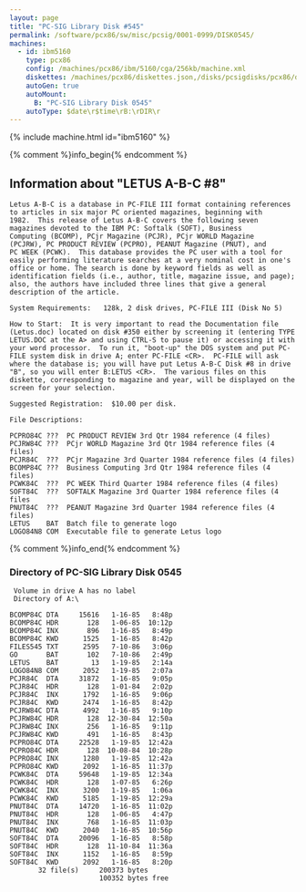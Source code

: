 ```yaml
---
layout: page
title: "PC-SIG Library Disk #545"
permalink: /software/pcx86/sw/misc/pcsig/0001-0999/DISK0545/
machines:
  - id: ibm5160
    type: pcx86
    config: /machines/pcx86/ibm/5160/cga/256kb/machine.xml
    diskettes: /machines/pcx86/diskettes.json,/disks/pcsigdisks/pcx86/diskettes.json
    autoGen: true
    autoMount:
      B: "PC-SIG Library Disk 0545"
    autoType: $date\r$time\rB:\rDIR\r
---
```


{% include machine.html id="ibm5160" %}

{% comment %}info_begin{% endcomment %}

## Information about "LETUS A-B-C #8"

    Letus A-B-C is a database in PC-FILE III format containing references
    to articles in six major PC oriented magazines, beginning with
    1982.  This release of Letus A-B-C covers the following seven
    magazines devoted to the IBM PC: Softalk (SOFT), Business
    Computing (BCOMP), PCjr Magazine (PCJR), PCjr WORLD Magazine
    (PCJRW), PC PRODUCT REVIEW (PCPRO), PEANUT Magazine (PNUT), and
    PC WEEK (PCWK).  This database provides the PC user with a tool for
    easily performing literature searches at a very nominal cost in one's
    office or home. The search is done by keyword fields as well as
    identification fields (i.e., author, title, magazine issue, and page);
    also, the authors have included three lines that give a general
    description of the article.
    
    System Requirements:   128k, 2 disk drives, PC-FILE III (Disk No 5)
    
    How to Start:  It is very important to read the Documentation file
    (Letus.doc) located on disk #350 either by screening it (entering TYPE
    LETUS.DOC at the A> and using CTRL-S to pause it) or accessing it with
    your word processor.  To run it, "boot-up" the DOS system and put PC-
    FILE system disk in drive A; enter PC-FILE <CR>.  PC-FILE will ask
    where the database is; you will have put Letus A-B-C Disk #8 in drive
    "B", so you will enter B:LETUS <CR>.  The various files on this
    diskette, corresponding to magazine and year, will be displayed on the
    screen for your selection.
    
    Suggested Registration:  $10.00 per disk.
    
    File Descriptions:
    
    PCPRO84C ???  PC PRODUCT REVIEW 3rd Qtr 1984 reference (4 files)
    PCJRW84C ???  PCjr WORLD Magazine 3rd Qtr 1984 reference files (4 files)
    PCJR84C  ???  PCjr Magazine 3rd Quarter 1984 reference files (4 files)
    BCOMP84C ???  Business Computing 3rd Qtr 1984 reference files (4 files)
    PCWK84C  ???  PC WEEK Third Quarter 1984 reference files (4 files)
    SOFT84C  ???  SOFTALK Magazine 3rd Quarter 1984 reference files (4 files
    PNUT84C  ???  PEANUT Magazine 3rd Quarter 1984 reference files (4 files)
    LETUS    BAT  Batch file to generate logo
    LOGO84N8 COM  Executable file to generate Letus logo
{% comment %}info_end{% endcomment %}


### Directory of PC-SIG Library Disk 0545

     Volume in drive A has no label
     Directory of A:\

    BCOMP84C DTA     15616   1-16-85   8:48p
    BCOMP84C HDR       128   1-06-85  10:12p
    BCOMP84C INX       896   1-16-85   8:49p
    BCOMP84C KWD      1525   1-16-85   8:42p
    FILES545 TXT      2595   7-10-86   3:06p
    GO       BAT       102   7-10-86   2:49p
    LETUS    BAT        13   1-19-85   2:14a
    LOGO84N8 COM      2052   1-19-85   2:07a
    PCJR84C  DTA     31872   1-16-85   9:05p
    PCJR84C  HDR       128   1-01-84   2:02p
    PCJR84C  INX      1792   1-16-85   9:06p
    PCJR84C  KWD      2474   1-16-85   8:42p
    PCJRW84C DTA      4992   1-16-85   9:10p
    PCJRW84C HDR       128  12-30-84  12:50a
    PCJRW84C INX       256   1-16-85   9:11p
    PCJRW84C KWD       491   1-16-85   8:43p
    PCPRO84C DTA     22528   1-19-85  12:42a
    PCPRO84C HDR       128  10-08-84  10:28p
    PCPRO84C INX      1280   1-19-85  12:42a
    PCPRO84C KWD      2092   1-16-85  11:37p
    PCWK84C  DTA     59648   1-19-85  12:34a
    PCWK84C  HDR       128   1-07-85   6:26p
    PCWK84C  INX      3200   1-19-85   1:06a
    PCWK84C  KWD      5185   1-19-85  12:29a
    PNUT84C  DTA     14720   1-16-85  11:02p
    PNUT84C  HDR       128   1-06-85   4:47p
    PNUT84C  INX       768   1-16-85  11:03p
    PNUT84C  KWD      2040   1-16-85  10:56p
    SOFT84C  DTA     20096   1-16-85   8:58p
    SOFT84C  HDR       128  11-10-84  11:36a
    SOFT84C  INX      1152   1-16-85   8:59p
    SOFT84C  KWD      2092   1-16-85   8:20p
           32 file(s)     200373 bytes
                          100352 bytes free
